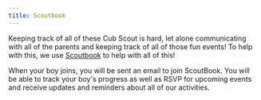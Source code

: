 ```yaml
---
title: Scoutbook
---
```

Keeping track of all of these Cub Scout is hard, let alone communicating with
all of the parents and keeping track of all of those fun events! To help with
this, we use [Scoutbook](https://www.scoutbook.com/mobile/?ShowLogin=1) to help
with all of this!

When your boy joins, you will be sent an email to join ScoutBook. You will be
able to track your boy's progress as well as RSVP for upcoming events
and receive updates and reminders about all of our activities.

